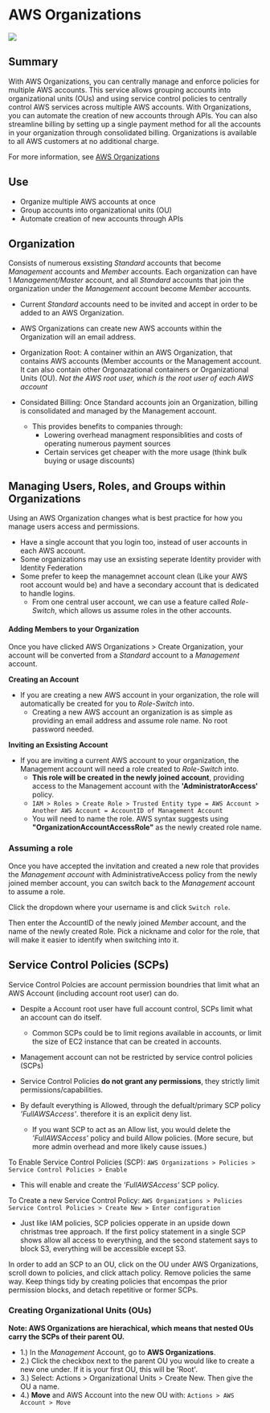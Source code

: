 # AWS Organizations

![](https://explore.skillbuilder.aws/files/a/w/aws_prod1_docebosaas_com/1721149200/GkyF8Mg8z4_WVdL503GbNw/tincan/1795780_1704469401_o_1hjd4l7tc11hedc913i09dklbhj_zip/assets/IT8qs9OpLqKemLQo_Ujpjq99HbaJwB8WF.jpg)
## Summary

With AWS Organizations, you can centrally manage and enforce policies for multiple AWS accounts. This service allows grouping accounts into organizational units (OUs) and using service control policies to centrally control AWS services across multiple AWS accounts. With Organizations, you can automate the creation of new accounts through APIs. You can also streamline billing by setting up a single payment method for all the accounts in your organization through consolidated billing. Organizations is available to all AWS customers at no additional charge.

For more information, see [AWS Organizations](https://aws.amazon.com/organizations/)

## Use 

- Organize multiple AWS accounts at once
- Group accounts into organizational units (OU)
- Automate creation of new accounts through APIs


## Organization

Consists of numerous exsisting *Standard* accounts that become *Management* accounts and *Member* accounts. Each organization can have 1 *Management/Master* account, and all *Standard* accounts that join the organization under the *Management* account become *Member* accounts. 

  - Current *Standard* accounts need to be invited and accept in order to be added to an AWS Organization.
  - AWS Organizations can create new AWS accounts within the Organization will an email address. 

- Organization Root: A container within an AWS Organization, that contains AWS accounts (Member accounts or the Management account. It can also contain other Orgonazational containers or Organizational Units (OU). *Not the AWS root user, which is the root user of each AWS account*

- Considated Billing: Once Standard accounts join an Organization, billing is consolidated and managed by the Management account.
  - This provides benefits to companies through:
    - Lowering overhead managment responsiblities and costs of operating numerous payment sources
    - Certain services get cheaper with the more usage (think bulk buying or usage discounts)
   
## Managing Users, Roles, and Groups within Organizations

Using an AWS Organization changes what is best practice for how you manage users access and permissions. 

- Have a single account that you login too, instead of user accounts in each AWS account.
- Some organizations may use an exsisting seperate Identity provider with Identity Federation
- Some prefer to keep the managemnet account clean (Like your AWS root account would be) and have a secondary account that is dedicated to handle logins.
  - From one central user account, we can use a feature called *Role-Switch*, which allows us assume roles in the other accounts.

#### Adding Members to your Organization
Once you have clicked AWS Organizations > Create Organization, your account will be converted from a *Standard* account to a *Management* account. 

**Creating an Account**

- If you are creating a new AWS account in your organization, the role will automatically be created for you to *Role-Switch* into.
  - Creating a new AWS account an organization is as simple as providing an email address and assume role name. No root password needed. 

**Inviting an Exsisting Account**

- If you are inviting a current AWS account to your organization, the Management account will need a role created to *Role-Switch* into.
   - **This role will be created in the newly joined account**, providing access to the Management account with the **'AdministratorAccess'** policy.  
   - ``` IAM > Roles > Create Role > Trusted Entity type = AWS Account > Another AWS Account = AccountID of Management Account ```
   - You will need to name the role. AWS syntax suggests using **"OrganizationAccountAccessRole"** as the newly created role name.
     
### Assuming a role
Once you have accepted the invitation and created a new role that provides the *Management account* with AdministrativeAccess policy from the newly joined member account, you can switch back to the *Management* account to assume a role.

Click the dropdown where your username is and click ```Switch role```. 

Then enter the AccountID of the newly joined *Member* account, and the name of the newly created Role. Pick a nickname and color for the role, that will make it easier to identify when switching into it. 
 

## Service Control Policies (SCPs)
Service Control Polcies are account permission boundries that limit what an AWS Account (including account root user) can do. 
  - Despite a Account root user have full account control, SCPs limit what an account can do itself.
    - Common SCPs could be to limit regions available in accounts, or limit the size of EC2 instance that can be created in accounts.   


- Management account can not be restricted by service control policies (SCPs)
- Service Control Policies **do not grant any permissions**, they strictly limit permissions/capabilities.
- By default everything is Allowed, through the defualt/primary SCP policy *'FullAWSAccess'*. therefore it is an explicit deny list.
  - If you want SCP to act as an Allow list, you would delete the *'FullAWSAccess'* policy and build Allow policies. (More secure, but more admin overhead and more likely cause issues.)
 
To Enable Service Control Policies (SCP): ```AWS Organizations > Policies > Service Control Policies > Enable```
- This will enable and create the *'FullAWSAccess'* SCP policy.

To Create a new Service Control Policy: ```AWS Organizations > Policies Service Control Policies > Create New > Enter configuration```
- Just like IAM policies, SCP policies opperate in an upside down christmas tree approach. If the first policy statement in a single SCP shows allow all access to everything, and the second statement says to block S3, everything will be accessible except S3.

In order to add an SCP to an OU, click on the OU under AWS Organizations, scroll down to policies, and click attach policy. Remove policies the same way. Keep things tidy by creating policies that encompas the prior permission blocks, and detach repetitive or former SCPs. 
 
### Creating Organizational Units (OUs)
**Note: AWS Organizations are hierachical, which means that nested OUs carry the SCPs of their parent OU.** 

- 1.) In the *Management* Account, go to **AWS Organizations**. 
- 2.) Click the checkbox next to the parent OU you would like to create a new one under. If it is your first OU, this will be 'Root'. 
- 3.) Select: Actions > Organizational Units > Create New. Then give the OU a name. 
- 4.) **Move** and AWS Account into the new OU with:  ``` Actions > AWS Account > Move ``` 


